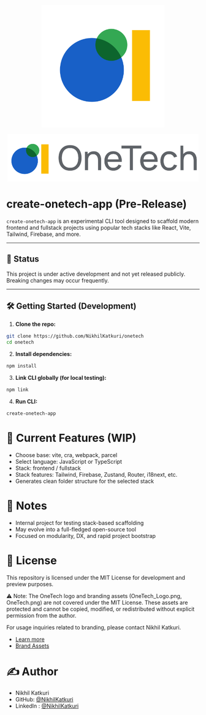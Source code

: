 <p align="center">
  <img src="./assets/OneTech_Logo.png" alt="OneTech Logo" width="320" height="320" />
</p>
<p align="center">
  <img src="./assets/OneTech.png" alt="OneTech Logo" height="124" />
</p>


# create-onetech-app (Pre-Release)

`create-onetech-app` is an experimental CLI tool designed to scaffold modern frontend and fullstack projects using popular tech stacks like React, Vite, Tailwind, Firebase, and more.

---

## 🚧 Status

This project is under active development and not yet released publicly. Breaking changes may occur frequently.

---

## 🛠️ Getting Started (Development)

1. **Clone the repo:**

```bash
git clone https://github.com/NikhilKatkuri/onetech
cd onetech
```

2. **Install dependencies:**

```bash
npm install
```

3. **Link CLI globally (for local testing):**

```bash
npm link
```

4. **Run CLI:**

```bash
create-onetech-app
```

# 📁 Current Features (WIP)

- Choose base: vite, cra, webpack, parcel
- Select language: JavaScript or TypeScript
- Stack: frontend / fullstack
- Stack features: Tailwind, Firebase, Zustand, Router, i18next, etc.
- Generates clean folder structure for the selected stack

# 📌 Notes

- Internal project for testing stack-based scaffolding
- May evolve into a full-fledged open-source tool
- Focused on modularity, DX, and rapid project bootstrap

# 📄 License

This repository is licensed under the MIT License for development and preview purposes.

⚠️ Note: The OneTech logo and branding assets (OneTech_Logo.png, OneTech.png) are not covered under the MIT License.
These assets are protected and cannot be copied, modified, or redistributed without explicit permission from the author.

For usage inquiries related to branding, please contact Nikhil Katkuri.<br/>
- <a href="./LICENSE.txt">Learn more</a><br/>
- <a href="./brand.txt">Brand Assets</a>

# ✍️ Author

- Nikhil Katkuri
- GitHub: [@NikhilKatkuri](https://github.com/NikhilKatkuri) 
- LinkedIn : [@NikhilKatkuri](https://www.linkedin.com/in/katkurinikhil)

 